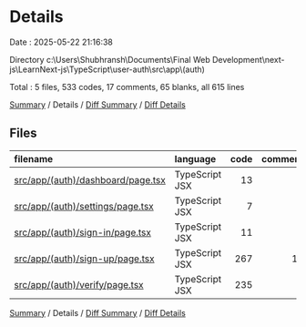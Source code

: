 # Details

Date : 2025-05-22 21:16:38

Directory c:\\Users\\Shubhransh\\Documents\\Final Web Development\\next-js\\LearnNext-js\\TypeScript\\user-auth\\src\\app\\(auth)

Total : 5 files,  533 codes, 17 comments, 65 blanks, all 615 lines

[Summary](results.md) / Details / [Diff Summary](diff.md) / [Diff Details](diff-details.md)

## Files
| filename | language | code | comment | blank | total |
| :--- | :--- | ---: | ---: | ---: | ---: |
| [src/app/(auth)/dashboard/page.tsx](/src/app/(auth)/dashboard/page.tsx) | TypeScript JSX | 13 | 0 | 1 | 14 |
| [src/app/(auth)/settings/page.tsx](/src/app/(auth)/settings/page.tsx) | TypeScript JSX | 7 | 0 | 2 | 9 |
| [src/app/(auth)/sign-in/page.tsx](/src/app/(auth)/sign-in/page.tsx) | TypeScript JSX | 11 | 0 | 2 | 13 |
| [src/app/(auth)/sign-up/page.tsx](/src/app/(auth)/sign-up/page.tsx) | TypeScript JSX | 267 | 11 | 30 | 308 |
| [src/app/(auth)/verify/page.tsx](/src/app/(auth)/verify/page.tsx) | TypeScript JSX | 235 | 6 | 30 | 271 |

[Summary](results.md) / Details / [Diff Summary](diff.md) / [Diff Details](diff-details.md)
